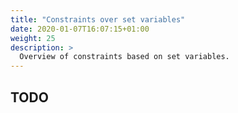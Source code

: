 ```yaml
---
title: "Constraints over set variables"
date: 2020-01-07T16:07:15+01:00
weight: 25
description: >
  Overview of constraints based on set variables.
---
```


## TODO 

